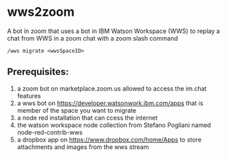 # wws2zoom
A bot in zoom that uses a bot in IBM Watson Workspace (WWS) to replay a chat from WWS in a zoom chat with a zoom slash command 

```
/wws migrate <wwsSpaceID>
```

## Prerequisites:
1) a zoom bot on marketplace.zoom.us allowed to access the im.chat features
2) a wws bot on https://developer.watsonwork.ibm.com/apps that is member of the space you want to migrate
3) a node red installation that can ccess the internet
4) the watson workspace node collection from Stefano Pogliani named node-red-contrib-wws
5) a dropbox app on https://www.dropbox.com/home/Apps to store attachments and images from the wws stream
